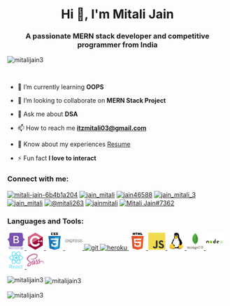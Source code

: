 <h1 align="center">Hi 👋, I'm Mitali Jain</h1>
<h3 align="center">A passionate MERN stack developer and competitive programmer from India</h3>

<p align="left"> <img src="https://komarev.com/ghpvc/?username=mitalijain3&label=Profile%20views&color=0e75b6&style=flat" alt="mitalijain3" /> </p>


<p align="left"> <a href="https://twitter.com/" target="blank"><img src="https://img.shields.io/twitter/follow/?logo=twitter&style=for-the-badge" alt="" /></a> </p>

- 🌱 I’m currently learning **OOPS**

- 👯 I’m looking to collaborate on **MERN Stack Project**

- 💬 Ask me about **DSA**

- 📫 How to reach me **itzmitali03@gmail.com**

- 📄 Know about my experiences [Resume](https://bit.ly/Mitaliresume)

- ⚡ Fun fact **I love to interact**

<h3 align="left">Connect with me:</h3>
<p align="left">
<a href="https://linkedin.com/in/mitali-jain-6b4b1a204" target="blank"><img align="center" src="https://raw.githubusercontent.com/rahuldkjain/github-profile-readme-generator/master/src/images/icons/Social/linked-in-alt.svg" alt="mitali-jain-6b4b1a204" height="30" width="40" /></a>
<a href="https://www.codechef.com/users/jain_mitali" target="blank"><img align="center" src="https://cdn.jsdelivr.net/npm/simple-icons@3.1.0/icons/codechef.svg" alt="jain_mitali" height="30" width="40" /></a>
<a href="https://www.hackerrank.com/jain46588" target="blank"><img align="center" src="https://raw.githubusercontent.com/rahuldkjain/github-profile-readme-generator/master/src/images/icons/Social/hackerrank.svg" alt="jain46588" height="30" width="40" /></a>
<a href="https://codeforces.com/profile/jain_mitali_3" target="blank"><img align="center" src="https://raw.githubusercontent.com/rahuldkjain/github-profile-readme-generator/master/src/images/icons/Social/codeforces.svg" alt="jain_mitali_3" height="30" width="40" /></a>
<a href="https://www.leetcode.com/Mitalijain3" target="blank"><img align="center" src="https://raw.githubusercontent.com/rahuldkjain/github-profile-readme-generator/master/src/images/icons/Social/leet-code.svg" alt="jain_mitali" height="30" width="40" /></a>
<a href="https://www.hackerearth.com/@mitali263" target="blank"><img align="center" src="https://raw.githubusercontent.com/rahuldkjain/github-profile-readme-generator/master/src/images/icons/Social/hackerearth.svg" alt="@mitali263" height="30" width="40" /></a>
<a href="https://auth.geeksforgeeks.org/user/jainmitali" target="blank"><img align="center" src="https://raw.githubusercontent.com/rahuldkjain/github-profile-readme-generator/master/src/images/icons/Social/geeks-for-geeks.svg" alt="jainmitali" height="30" width="40" /></a>
<a href="https://discord.gg/Mitali Jain#7362" target="blank"><img align="center" src="https://raw.githubusercontent.com/rahuldkjain/github-profile-readme-generator/master/src/images/icons/Social/discord.svg" alt="Mitali Jain#7362" height="30" width="40" /></a>
</p>

<h3 align="left">Languages and Tools:</h3>
<p align="left"> <a href="https://getbootstrap.com" target="_blank" rel="noreferrer"> <img src="https://raw.githubusercontent.com/devicons/devicon/master/icons/bootstrap/bootstrap-plain-wordmark.svg" alt="bootstrap" width="40" height="40"/> </a> <a href="https://www.w3schools.com/cpp/" target="_blank" rel="noreferrer"> <img src="https://raw.githubusercontent.com/devicons/devicon/master/icons/cplusplus/cplusplus-original.svg" alt="cplusplus" width="40" height="40"/> </a> <a href="https://www.w3schools.com/css/" target="_blank" rel="noreferrer"> <img src="https://raw.githubusercontent.com/devicons/devicon/master/icons/css3/css3-original-wordmark.svg" alt="css3" width="40" height="40"/> </a> <a href="https://expressjs.com" target="_blank" rel="noreferrer"> <img src="https://raw.githubusercontent.com/devicons/devicon/master/icons/express/express-original-wordmark.svg" alt="express" width="40" height="40"/> </a> <a href="https://git-scm.com/" target="_blank" rel="noreferrer"> <img src="https://www.vectorlogo.zone/logos/git-scm/git-scm-icon.svg" alt="git" width="40" height="40"/> </a> <a href="https://heroku.com" target="_blank" rel="noreferrer"> <img src="https://www.vectorlogo.zone/logos/heroku/heroku-icon.svg" alt="heroku" width="40" height="40"/> </a> <a href="https://www.w3.org/html/" target="_blank" rel="noreferrer"> <img src="https://raw.githubusercontent.com/devicons/devicon/master/icons/html5/html5-original-wordmark.svg" alt="html5" width="40" height="40"/> </a> <a href="https://developer.mozilla.org/en-US/docs/Web/JavaScript" target="_blank" rel="noreferrer"> <img src="https://raw.githubusercontent.com/devicons/devicon/master/icons/javascript/javascript-original.svg" alt="javascript" width="40" height="40"/> </a> <a href="https://www.linux.org/" target="_blank" rel="noreferrer"> <img src="https://raw.githubusercontent.com/devicons/devicon/master/icons/linux/linux-original.svg" alt="linux" width="40" height="40"/> </a> <a href="https://www.mongodb.com/" target="_blank" rel="noreferrer"> <img src="https://raw.githubusercontent.com/devicons/devicon/master/icons/mongodb/mongodb-original-wordmark.svg" alt="mongodb" width="40" height="40"/> </a> <a href="https://nodejs.org" target="_blank" rel="noreferrer"> <img src="https://raw.githubusercontent.com/devicons/devicon/master/icons/nodejs/nodejs-original-wordmark.svg" alt="nodejs" width="40" height="40"/> </a> <a href="https://reactjs.org/" target="_blank" rel="noreferrer"> <img src="https://raw.githubusercontent.com/devicons/devicon/master/icons/react/react-original-wordmark.svg" alt="react" width="40" height="40"/> </a> <a href="https://sass-lang.com" target="_blank" rel="noreferrer"> <img src="https://raw.githubusercontent.com/devicons/devicon/master/icons/sass/sass-original.svg" alt="sass" width="40" height="40"/> </a> </p>

<p><img align="left" src="https://github-readme-stats.vercel.app/api/top-langs?username=mitalijain3&show_icons=true&locale=en&layout=compact" alt="mitalijain3" /></p>

<p>&nbsp;<img align="center" src="https://github-readme-stats.vercel.app/api?username=mitalijain3&show_icons=true&locale=en" alt="mitalijain3" /></p>

<p><img align="center" src="https://github-readme-streak-stats.herokuapp.com/?user=mitalijain3&" alt="mitalijain3" /></p>
